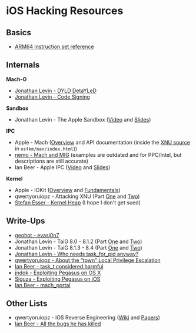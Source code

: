 # iOS Hacking Resources

## Basics

* [ARM64 instruction set reference](https://www.element14.com/community/servlet/JiveServlet/previewBody/41836-102-1-229511/ARM.Reference_Manual.pdf)
<!-- TODO: something about memory regions and access permissions -->
<!-- TODO: something about C++ vtables -->
<!-- TODO: something about symbol stubs -->

## Internals

**Mach-O**

* [Jonathan Levin - DYLD DetaYLeD](http://www.newosxbook.com/articles/DYLD.html) <!-- Aug 2013 -->
* [Jonathan Levin - Code Signing](http://www.newosxbook.com/articles/CodeSigning.pdf) <!-- April 2015 -->

**Sandbox**

* Jonathan Levin - The Apple Sandbox ([Video](https://youtu.be/mG715HcDgO8) and [Slides](http://newosxbook.com/files/HITSB.pdf)) <!-- Sep 2016 -->

**IPC**

* Apple - Mach ([Overview](https://developer.apple.com/library/content/documentation/Darwin/Conceptual/KernelProgramming/Mach/Mach.html) and API documentation (inside the [XNU source](https://opensource.apple.com/tarballs/xnu/) in `osfkm/man/index.html`))
* [nemo - Mach and MIG](https://www.exploit-db.com/papers/13176/) (examples are outdated and for PPC/Intel, but descriptions are still accurate) <!-- 2006 -->
* Ian Beer - Apple IPC ([Video](https://vimeo.com/127859750) and [Slides](https://thecyberwire.com/events/docs/IanBeer_JSS_Slides.pdf)) <!-- May 2015 -->

**Kernel**

* Apple - IOKit ([Overview](https://developer.apple.com/library/content/documentation/Darwin/Conceptual/KernelProgramming/IOKit/IOKit.html#//apple_ref/doc/uid/TP30000905-CH213-SW1) and [Fundamentals](https://developer.apple.com/library/content/documentation/DeviceDrivers/Conceptual/IOKitFundamentals/Introduction/Introduction.html#//apple_ref/doc/uid/TP0000011))
* qwertyoruiopz - Attacking XNU (Part [One](http://blog.qwertyoruiop.com/?p=38) and [Two](http://blog.qwertyoruiop.com/?p=48)) <!-- July 2015 -->
* [Stefan Esser - Kernel Heap](http://gsec.hitb.org/materials/sg2016/D2%20-%20Stefan%20Esser%20-%20iOS%2010%20Kernel%20Heap%20Revisited.pdf) (I hope I don't get sued) <!-- Aug 2016 -->

## Write-Ups

* [geohot - evasi0n7](http://geohot.com/e7writeup.html)
* Jonathan Levin - TaiG 8.0 - 8.1.2 (Part [One](http://www.newosxbook.com/articles/TaiG.html) and [Two](http://www.newosxbook.com/articles/TaiG2.html))
* Jonathan Levin - TaiG 8.1.3 - 8.4 (Part [One](http://www.newosxbook.com/articles/28DaysLater.html) and [Two](http://www.newosxbook.com/articles/HIDeAndSeek.html))
* [Jonathan Levin - Who needs task_for_pid anyway?](http://newosxbook.com/articles/PST2.html)
* [qwertyoruiopz - About the “tpwn” Local Privilege Escalation](http://blog.qwertyoruiop.com/?p=69)
* [Ian Beer - task_t considered harmful](https://googleprojectzero.blogspot.ch/2016/10/taskt-considered-harmful.html)
* [jndok - Exploiting Pegasus on OS X](https://jndok.github.io/2016/10/04/pegasus-writeup/)
* [Siguza - Exploiting Pegasus on iOS](https://siguza.github.io/cl0ver/)
* [Ian Beer - mach_portal](https://bugs.chromium.org/p/project-zero/issues/detail?id=965#c2)

## Other Lists

* qwertyoruiopz - iOS Reverse Engineering ([Wiki](https://github.com/kpwn/iOSRE/tree/master/wiki) and [Papers](https://github.com/kpwn/iOSRE/blob/master/resources/papers/PAPERS.md))
* [Ian Beer - All the bugs he has killed](https://bugs.chromium.org/p/project-zero/issues/list?can=1&q=owner%3Aianbeer+modified-after%3A2016%2F10%2F10)
